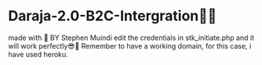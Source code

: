 # Daraja-2.0-B2C-Intergration👨‍💻
made with 💖 BY Stephen Muindi
edit the credentials in stk_initiate.php and it will work perfectly😎🌈
Remember to have a working domain, for this case, i have used heroku.


